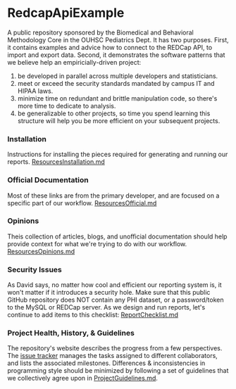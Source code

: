 RedcapApiExample
================

A public repository sponsored by the Biomedical and Behavioral Methodology Core in the OUHSC Pediatrics Dept.  It has two purposes.  First, it contains examples and advice how to connect to the REDCap API, to import and export data.  Second, it demonstrates the software patterns that we believe help an empiricially-driven project:
 1. be developed in parallel across multiple developers and statisticians.
 1. meet or exceed the security standards mandated by campus IT and HIPAA laws.
 1. minimize time on redundant and brittle manipulation code, so there's more time to dedicate to analysis.
 1. be generalizable to other projects, so time you spend learning this structure will help you be more efficient on your subsequent projects.

### Installation
Instructions for installing the pieces required for generating and running our reports. 
[ResourcesInstallation.md](https://github.com/OuhscBbmc/RedcapApiExample/blob/master/DocumentationGlobal/ResourcesInstallation.md)

### Official Documentation
Most of these links are from the primary developer, and are focused on a specific part of our workflow. 
[ResourcesOfficial.md](https://github.com/OuhscBbmc/RedcapApiExample/blob/master/DocumentationGlobal/ResourcesOfficial.md)

### Opinions
Theis collection of articles, blogs, and unofficial documentation should help provide context for what we're trying to do with our workflow. 
[ResourcesOpinions.md](https://github.com/OuhscBbmc/RedcapApiExample/blob/master/DocumentationGlobal/ResourcesOpinions.md)

### Security Issues
As David says, no matter how cool and efficient our reporting system is, it won't matter if it introduces a security hole.  Make sure that this public GitHub repository does NOT contain any PHI dataset, or a password/token to the MySQL or REDCap server.  As we design and run reports, let's continue to add items to this checklist:
[ReportChecklist.md](https://github.com/OuhscBbmc/RedcapApiExample/blob/master/DocumentationGlobal/ReportChecklist.md)

### Project Health, History, & Guidelines
The repository's website describes the progress from a few perspectives.  The [issue tracker](https://github.com/OuhscCcanMiechvEvaluation/Abcd/issues?state=open) manages the tasks assigned to different collaborators, and lists the associated milestones.  Differences & inconsistencies in programming style should be minimized by following a set of guidelines that we collectively agree upon in [ProjectGuidelines.md](https://github.com/OuhscBbmc/RedcapApiExample/blob/master/DocumentationGlobal/ProjectGuidelines.md).